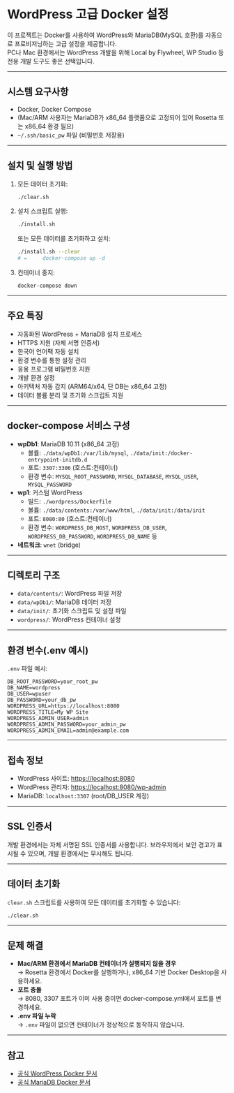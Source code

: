 # WordPress 고급 Docker 설정

이 프로젝트는 Docker를 사용하여 WordPress와 MariaDB(MySQL 호환)를 자동으로 프로비저닝하는 고급 설정을 제공합니다.  
PC나 Mac 환경에서는 WordPress 개발을 위해 Local by Flywheel, WP Studio 등 전용 개발 도구도 좋은 선택입니다.

---

## 시스템 요구사항

- Docker, Docker Compose
- (Mac/ARM 사용자는 MariaDB가 x86_64 플랫폼으로 고정되어 있어 Rosetta 또는 x86_64 환경 필요)
- `~/.ssh/basic_pw` 파일 (비밀번호 저장용)

---

## 설치 및 실행 방법

1. 모든 데이터 초기화:
    ```bash
    ./clear.sh
    ```

2. 설치 스크립트 실행:
    ```bash
    ./install.sh
    ```
    또는 모든 데이터를 초기화하고 설치:
    ```bash
    ./install.sh --clear
    # =     docker-compose up -d

    ```


3. 컨테이너 중지:
    ```bash
    docker-compose down
    ```

---

## 주요 특징

- 자동화된 WordPress + MariaDB 설치 프로세스
- HTTPS 지원 (자체 서명 인증서)
- 한국어 언어팩 자동 설치
- 환경 변수를 통한 설정 관리
- 응용 프로그램 비밀번호 지원
- 개발 환경 설정
- 아키텍처 자동 감지 (ARM64/x64, 단 DB는 x86_64 고정)
- 데이터 볼륨 분리 및 초기화 스크립트 지원

---

## docker-compose 서비스 구성

- **wpDb1**: MariaDB 10.11 (x86_64 고정)
    - 볼륨: `./data/wpDb1:/var/lib/mysql`, `./data/init:/docker-entrypoint-initdb.d`
    - 포트: `3307:3306` (호스트:컨테이너)
    - 환경 변수: `MYSQL_ROOT_PASSWORD`, `MYSQL_DATABASE`, `MYSQL_USER`, `MYSQL_PASSWORD`
- **wp1**: 커스텀 WordPress
    - 빌드: `./wordpress/Dockerfile`
    - 볼륨: `./data/contents:/var/www/html`, `./data/init:/data/init`
    - 포트: `8080:80` (호스트:컨테이너)
    - 환경 변수: `WORDPRESS_DB_HOST`, `WORDPRESS_DB_USER`, `WORDPRESS_DB_PASSWORD`, `WORDPRESS_DB_NAME` 등
- **네트워크**: `wnet` (bridge)

---

## 디렉토리 구조

- `data/contents/`: WordPress 파일 저장
- `data/wpDb1/`: MariaDB 데이터 저장
- `data/init/`: 초기화 스크립트 및 설정 파일
- `wordpress/`: WordPress 컨테이너 설정

---

## 환경 변수(.env 예시)

`.env` 파일 예시:
```env
DB_ROOT_PASSWORD=your_root_pw
DB_NAME=wordpress
DB_USER=wpuser
DB_PASSWORD=your_db_pw
WORDPRESS_URL=https://localhost:8080
WORDPRESS_TITLE=My WP Site
WORDPRESS_ADMIN_USER=admin
WORDPRESS_ADMIN_PASSWORD=your_admin_pw
WORDPRESS_ADMIN_EMAIL=admin@example.com
```

---

## 접속 정보

- WordPress 사이트: [https://localhost:8080](https://localhost:8080)
- WordPress 관리자: [https://localhost:8080/wp-admin](https://localhost:8080/wp-admin)
- MariaDB: `localhost:3307` (root/DB_USER 계정)

---

## SSL 인증서

개발 환경에서는 자체 서명된 SSL 인증서를 사용합니다. 브라우저에서 보안 경고가 표시될 수 있으며, 개발 환경에서는 무시해도 됩니다.

---

## 데이터 초기화

`clear.sh` 스크립트를 사용하여 모든 데이터를 초기화할 수 있습니다:
```bash
./clear.sh
```

---

## 문제 해결

- **Mac/ARM 환경에서 MariaDB 컨테이너가 실행되지 않을 경우**  
  → Rosetta 환경에서 Docker를 실행하거나, x86_64 기반 Docker Desktop을 사용하세요.
- **포트 충돌**  
  → 8080, 3307 포트가 이미 사용 중이면 docker-compose.yml에서 포트를 변경하세요.
- **.env 파일 누락**  
  → `.env` 파일이 없으면 컨테이너가 정상적으로 동작하지 않습니다.

---

## 참고

- [공식 WordPress Docker 문서](https://hub.docker.com/_/wordpress)
- [공식 MariaDB Docker 문서](https://hub.docker.com/_/mariadb)
